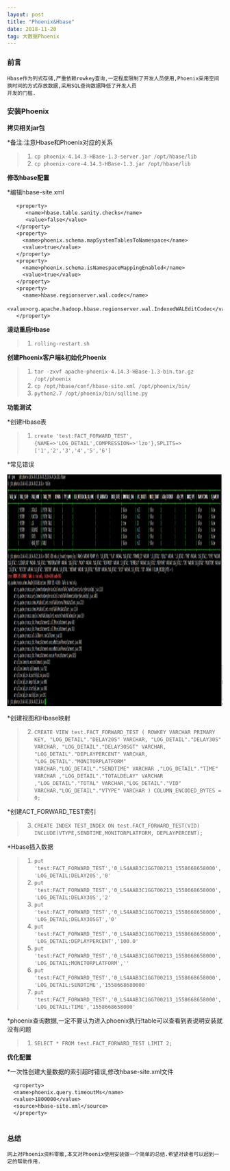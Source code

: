 ```yaml
---
layout: post
title: "Phoenix&Hbase"
date: 2018-11-20  
tag: 大数据Phoenix
---
```


### 前言
    
	Hbase作为列式存储,严重依赖rowkey查询,一定程度限制了开发人员使用,Phoenix采用空间换时间的方式存放数据,采用SQL查询数据降低了开发人员
	开发的门槛.

### 安装Phoenix

**拷贝相关jar包**

*备注:注意Hbase和Phoenix对应的关系

> 1. `cp phoenix-4.14.3-HBase-1.3-server.jar /opt/hbase/lib`
> 2. `cp phoenix-core-4.14.3-HBase-1.3.jar /opt/hbase/lib`

**修改hbase配置**

*编辑hbase-site.xml

```
   <property>
      <name>hbase.table.sanity.checks</name>
      <value>false</value>
   </property>
   <property>
     <name>phoenix.schema.mapSystemTablesToNamespace</name>
     <value>true</value>
   </property>
   <property>
     <name>phoenix.schema.isNamespaceMappingEnabled</name>
     <value>true</value>
   </property>
   <property>
     <name>hbase.regionserver.wal.codec</name>
     <value>org.apache.hadoop.hbase.regionserver.wal.IndexedWALEditCodec</value>
   </property>
```

**滚动重启Hbase**

> 1. `rolling-restart.sh`

**创建Phoenix客户端&初始化Phoenix**

> 1. `tar -zxvf apache-phoenix-4.14.3-HBase-1.3-bin.tar.gz /opt/phoenix`
> 2. `cp /opt/hbase/conf/hbase-site.xml /opt/phoenix/bin/`
> 3. `python2.7 /opt/phoenix/bin/sqlline.py`

**功能测试**

*创建Hbase表

> 1. `create 'test:FACT_FORWARD_TEST',{NAME=>'LOG_DETAIL',COMPRESSION=>'lzo'},SPLITS=>['1','2','3','4','5','6']`

*常见错误

<div align="left">
<img src="/images/posts/phoenix-hbase/phoenix.png" height="540" width="1140" />  
</div>


*创建视图和Hbase映射

> 2. `CREATE VIEW test.FACT_FORWARD_TEST ( ROWKEY VARCHAR PRIMARY KEY, "LOG_DETAIL"."DELAY20S" VARCHAR, "LOG_DETAIL"."DELAY30S" VARCHAR, "LOG_DETAIL"."DELAY30SGT" VARCHAR, "LOG_DETAIL"."DEPLAYPERCENT" VARCHAR, "LOG_DETAIL"."MONITORPLATFORM" VARCHAR,"LOG_DETAIL"."SENDTIME" VARCHAR ,"LOG_DETAIL"."TIME" VARCHAR ,"LOG_DETAIL"."TOTALDELAY" VARCHAR ,"LOG_DETAIL"."TOTAL" VARCHAR,"LOG_DETAIL"."VID" VARCHAR,"LOG_DETAIL"."VTYPE" VARCHAR ) COLUMN_ENCODED_BYTES = 0;`


*创建ACT_FORWARD_TEST索引

> 3. `CREATE INDEX TEST_INDEX ON test.FACT_FORWARD_TEST(VID) INCLUDE(VTYPE,SENDTIME,MONITORPLATFORM, DEPLAYPERCENT);`

*Hbase插入数据

> 1. `put 'test:FACT_FORWARD_TEST','0_LS4AAB3C1GG700213_1558668658000','LOG_DETAIL:DELAY20S','0'`
> 2. `put 'test:FACT_FORWARD_TEST','0_LS4AAB3C1GG700213_1558668658000','LOG_DETAIL:DELAY30S','2'`
> 3. `put 'test:FACT_FORWARD_TEST','0_LS4AAB3C1GG700213_1558668658000','LOG_DETAIL:DELAY30SGT','0'`
> 4. `put 'test:FACT_FORWARD_TEST','0_LS4AAB3C1GG700213_1558668658000','LOG_DETAIL:DEPLAYPERCENT','100.0'`
> 5. `put 'test:FACT_FORWARD_TEST','0_LS4AAB3C1GG700213_1558668658000','LOG_DETAIL:MONITORPLATFORM',''`
> 6. `put 'test:FACT_FORWARD_TEST','0_LS4AAB3C1GG700213_1558668658000','LOG_DETAIL:SENDTIME','1558668680000'`
> 7. `put 'test:FACT_FORWARD_TEST','0_LS4AAB3C1GG700213_1558668658000','LOG_DETAIL:TIME','1558668658000'`

*phoenix查询数据,一定不要认为进入phoenix执行!table可以查看到表说明安装就没有问题

> 1. `SELECT * FROM test.FACT_FORWARD_TEST LIMIT 2;`


**优化配置**

*一次性创建大量数据的索引超时错误,修改hbase-site.xml文件

```
  <property>
  <name>phoenix.query.timeoutMs</name>
  <value>1800000</value>
  <source>hbase-site.xml</source>
  </property>
  
```

### 总结

	网上对Phoenix资料零散,本文对Phoenix使用安装做一个简单的总结.希望对读者可以起到一定的帮助作用.

